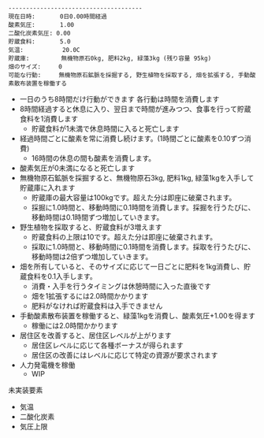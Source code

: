 ```
--------------------------------------
現在日時:       0日0.00時間経過
酸素気圧:       1.00
二酸化炭素気圧: 0.00
貯蔵食料:       5.0
気温:           20.0C
貯蔵庫:         無機物原石0kg, 肥料2kg, 緑藻3kg (残り容量 95kg)
畑のサイズ:     0
可能な行動:     無機物原石鉱脈を採掘する, 野生植物を採取する, 畑を拡張する, 手動酸素散布装置を稼働する
```

* 一日のうち8時間だけ行動ができます 各行動は時間を消費します
* 8時間経過すると休息に入り、翌日まで時間が進みつつ、食事を行って貯蔵食料を1消費します
    * 貯蔵食料が1未満で休息時間に入ると死亡します
* 経過時間ごとに酸素を常に消費し続けます。(1時間ごとに酸素を0.10ずつ消費)
    * 16時間の休息の間も酸素を消費します。
* 酸素気圧が0未満になると死亡します
* 無機物原石鉱脈を採掘すると、無機物原石3kg, 肥料1kg, 緑藻1kgを入手して貯蔵庫に入れます
    * 貯蔵庫の最大容量は100kgです。超えた分は即座に破棄されます。
    * 採掘に1.0時間と、移動時間に0.1時間を消費します。採掘を行うたびに、移動時間は0.1時間ずつ増加していきます。
* 野生植物を採取すると、貯蔵食料が3増えます
    * 貯蔵食料の上限は10です。超えた分は即座に破棄されます。
    * 採取に1.0時間と、移動時間に0.1時間を消費します。採取を行うたびに、移動時間は2倍ずつ増加していきます。
* 畑を所有していると、そのサイズに応じて一日ごとに肥料を1kg消費し、貯蔵食料を0.1入手します。
    * 消費・入手を行うタイミングは休憩時間に入った直後です
    * 畑を1拡張するには2.0時間かかります
    * 肥料がなければ貯蔵食料は入手できません
* 手動酸素散布装置を稼働すると、緑藻1kgを消費し、酸素気圧+1.00を得ます
    * 稼働には2.0時間かかります
* 居住区を改善すると、居住区レベルが上がります
    * 居住区レベルに応じて各種ボーナスが得られます
    * 居住区の改善にはレベルに応じて特定の資源が要求されます
* 人力発電機を稼働
    * WIP

未実装要素
* 気温
* 二酸化炭素
* 気圧上限
